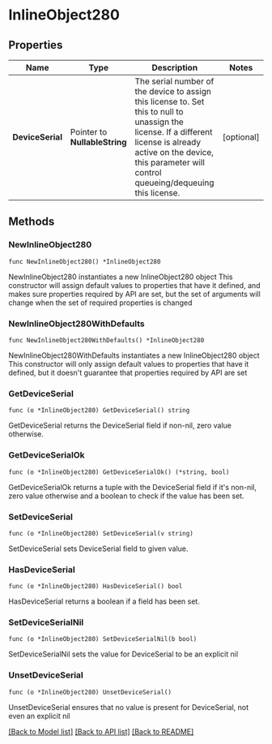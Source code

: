 # InlineObject280

## Properties

Name | Type | Description | Notes
------------ | ------------- | ------------- | -------------
**DeviceSerial** | Pointer to **NullableString** | The serial number of the device to assign this license to. Set this to  null to unassign the license. If a different license is already active on the device, this parameter will control queueing/dequeuing this license. | [optional] 

## Methods

### NewInlineObject280

`func NewInlineObject280() *InlineObject280`

NewInlineObject280 instantiates a new InlineObject280 object
This constructor will assign default values to properties that have it defined,
and makes sure properties required by API are set, but the set of arguments
will change when the set of required properties is changed

### NewInlineObject280WithDefaults

`func NewInlineObject280WithDefaults() *InlineObject280`

NewInlineObject280WithDefaults instantiates a new InlineObject280 object
This constructor will only assign default values to properties that have it defined,
but it doesn't guarantee that properties required by API are set

### GetDeviceSerial

`func (o *InlineObject280) GetDeviceSerial() string`

GetDeviceSerial returns the DeviceSerial field if non-nil, zero value otherwise.

### GetDeviceSerialOk

`func (o *InlineObject280) GetDeviceSerialOk() (*string, bool)`

GetDeviceSerialOk returns a tuple with the DeviceSerial field if it's non-nil, zero value otherwise
and a boolean to check if the value has been set.

### SetDeviceSerial

`func (o *InlineObject280) SetDeviceSerial(v string)`

SetDeviceSerial sets DeviceSerial field to given value.

### HasDeviceSerial

`func (o *InlineObject280) HasDeviceSerial() bool`

HasDeviceSerial returns a boolean if a field has been set.

### SetDeviceSerialNil

`func (o *InlineObject280) SetDeviceSerialNil(b bool)`

 SetDeviceSerialNil sets the value for DeviceSerial to be an explicit nil

### UnsetDeviceSerial
`func (o *InlineObject280) UnsetDeviceSerial()`

UnsetDeviceSerial ensures that no value is present for DeviceSerial, not even an explicit nil

[[Back to Model list]](../README.md#documentation-for-models) [[Back to API list]](../README.md#documentation-for-api-endpoints) [[Back to README]](../README.md)


